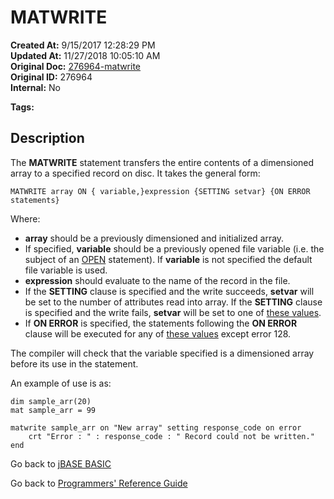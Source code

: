 # MATWRITE

**Created At:** 9/15/2017 12:28:29 PM  
**Updated At:** 11/27/2018 10:05:10 AM  
**Original Doc:** [276964-matwrite](https://docs.jbase.com/36868-jbase-basic/276964-matwrite)  
**Original ID:** 276964  
**Internal:** No  

**Tags:**
<badge text='dimensioned arrays' vertical='middle' />
<badge text='record handling' vertical='middle' />

## Description

The **MATWRITE** statement transfers the entire contents of a dimensioned array to a specified record on disc. It takes the general form:

```
MATWRITE array ON { variable,}expression {SETTING setvar} {ON ERROR statements}
```

Where:

- **array** should be a previously dimensioned and initialized array.
- If specified, **variable** should be a previously opened file variable (i.e. the subject of an [OPEN](./../open) statement). If **variable** is not specified the default file variable is used.
- **expression** should evaluate to the name of the record in the file.
- If the **SETTING** clause is specified and the write succeeds, **setvar** will be set to the number of attributes read into array. If the **SETTING** clause is specified and the write fails, **setvar** will be set to one of [these values](./../incremental-file-errors).
- If **ON ERROR** is specified, the statements following the **ON ERROR** clause will be executed for any of [these values](./../incremental-file-errors) except error 128.

The compiler will check that the variable specified is a dimensioned array before its use in the statement.

An example of use is as:

```
dim sample_arr(20)
mat sample_arr = 99

matwrite sample_arr on "New array" setting response_code on error
    crt "Error : " : response_code : " Record could not be written."
end
```

Go back to [jBASE BASIC](./../README.md)

Go back to [Programmers' Reference Guide](./../../reference-guides/jbc/README.md)
